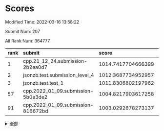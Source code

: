 # Scores

Modified Time: 2022-03-16 13:58:22

Submit Num: 207

All Rank Num: 364777

| rank |               submit               |       score        |       sigma        | pk_num |
| :--- | :--------------------------------- | :----------------- | :----------------- | :----- |
| 1    | cpp.21_12_24.submission-2b2ea0d7   | 1014.7417704666399 | 0.8171018662349918 | 7047   |
| 2    | jsonzb.test.submission_level_4     | 1012.3687734952957 | 0.7764899190437808 | 7050   |
| 3    | jsonzb.test.test_1                 | 1011.8306802197962 | 0.7992853204899336 | 7047   |
| 57   | cpp.2022_01_09.submission-5b0e3de2 | 1004.8217903617258 | 0.716734903876285  | 7048   |
| 91   | cpp.2022_01_09.submission-816672bd | 1003.0292678273137 | 0.711677437855639  | 7045   |


<details>
<summary>全部</summary>

| rank |                 submit                 |       score        |       sigma        | pk_num |
| :--- | :------------------------------------- | :----------------- | :----------------- | :----- |
| 1    | cpp.21_12_24.submission-2b2ea0d7       | 1014.7417704666399 | 0.8171018662349918 | 7047   |
| 2    | jsonzb.test.submission_level_4         | 1012.3687734952957 | 0.7764899190437808 | 7050   |
| 3    | jsonzb.test.test_1                     | 1011.8306802197962 | 0.7992853204899336 | 7047   |
| 4    | gobigger.level_3.submission_level_3_47 | 1011.49683687448   | 0.7955368754388112 | 7043   |
| 5    | gobigger.level_3.submission_level_3_12 | 1011.4395213394896 | 0.7755970131235403 | 7046   |
| 6    | gobigger.level_3.submission_level_3_10 | 1011.4060218866591 | 0.7906576252908402 | 7046   |
| 7    | gobigger.level_3.submission_level_3_20 | 1011.3943722585591 | 0.7534439231696453 | 7048   |
| 8    | gobigger.level_3.submission_level_3_9  | 1011.3715694637548 | 0.7677808076455197 | 7050   |
| 9    | gobigger.level_3.submission_level_3_6  | 1011.1482853351255 | 0.7775442141289348 | 7048   |
| 10   | gobigger.level_3.submission_level_3_3  | 1010.8810544667173 | 0.7801147672446367 | 7048   |
| 11   | gobigger.level_3.submission_level_3_38 | 1010.8544410857342 | 0.7582878800926978 | 7045   |
| 12   | gobigger.level_3.submission_level_3_7  | 1010.8376188163747 | 0.7657744353033338 | 7045   |
| 13   | gobigger.level_3.submission_level_3_11 | 1010.819637979959  | 0.7681090911802329 | 7051   |
| 14   | gobigger.level_3.submission_level_3_29 | 1010.71774706523   | 0.7589309896530272 | 7049   |
| 15   | gobigger.level_3.submission_level_3_35 | 1010.7051279259116 | 0.775182365698053  | 7048   |
| 16   | gobigger.level_3.submission_level_3_45 | 1010.7018025335932 | 0.7463462785289244 | 7054   |
| 17   | gobigger.level_3.submission_level_3_15 | 1010.6677253063907 | 0.7754501373148741 | 7051   |
| 18   | gobigger.level_3.submission_level_3_28 | 1010.6580789671308 | 0.7491130865841258 | 7052   |
| 19   | gobigger.level_3.submission_level_3_33 | 1010.6482027789648 | 0.765545582477056  | 7056   |
| 20   | gobigger.level_3.submission_level_3_39 | 1010.5301574713008 | 0.7650388759492409 | 7047   |
| 21   | gobigger.level_3.submission_level_3_4  | 1010.5106110792424 | 0.7543739596510337 | 7048   |
| 22   | gobigger.level_3.submission_level_3_24 | 1010.4203021471214 | 0.7643404907976153 | 7046   |
| 23   | gobigger.level_3.submission_level_3_27 | 1010.3857516937727 | 0.7614772623474969 | 7052   |
| 24   | gobigger.level_3.submission_level_3_5  | 1010.3217365489002 | 0.7620277848010313 | 7044   |
| 25   | gobigger.level_3.submission_level_3_48 | 1010.3078913072893 | 0.7723780452391226 | 7049   |
| 26   | gobigger.level_3.submission_level_3_44 | 1010.21567944039   | 0.7514906418822326 | 7051   |
| 27   | gobigger.level_3.submission_level_3_8  | 1010.1891574854393 | 0.7380356027615772 | 7051   |
| 28   | gobigger.level_3.submission_level_3_26 | 1010.1810581434012 | 0.7822469579760731 | 7049   |
| 29   | gobigger.level_3.submission_level_3_25 | 1010.1767419137055 | 0.7500211609950903 | 7048   |
| 30   | gobigger.level_3.submission_level_3_16 | 1010.1124111253441 | 0.7936524910683308 | 7055   |
| 31   | gobigger.level_3.submission_level_3_2  | 1010.0928430392441 | 0.7589040641952315 | 7052   |
| 32   | gobigger.level_3.submission_level_3_1  | 1010.0191640311759 | 0.7409389119477297 | 7047   |
| 33   | gobigger.level_3.submission_level_3_42 | 1009.9153285574733 | 0.7497371471773925 | 7049   |
| 34   | gobigger.level_3.submission_level_3_37 | 1009.8718167482104 | 0.7541647545271786 | 7048   |
| 35   | gobigger.level_3.submission_level_3_31 | 1009.8065828366024 | 0.7529935369534061 | 7052   |
| 36   | gobigger.level_3.submission_level_3_34 | 1009.7596775760344 | 0.7502933100442015 | 7054   |
| 37   | gobigger.level_3.submission_level_3_40 | 1009.75486267113   | 0.7482009498777719 | 7050   |
| 38   | gobigger.level_3.submission_level_3_19 | 1009.7392136832132 | 0.7709877777841777 | 7049   |
| 39   | gobigger.level_3.submission_level_3_18 | 1009.7008296840824 | 0.7618458398801007 | 7053   |
| 40   | gobigger.level_3.submission_level_3_22 | 1009.6960766273284 | 0.7575868934487677 | 7046   |
| 41   | gobigger.level_3.submission_level_3_30 | 1009.5211378571137 | 0.7554141294468507 | 7052   |
| 42   | gobigger.level_3.submission_level_3_23 | 1009.5106448758768 | 0.7628554165448574 | 7051   |
| 43   | gobigger.level_3.submission_level_3_14 | 1009.4645145301339 | 0.7461539076067234 | 7046   |
| 44   | gobigger.level_3.submission_level_3_17 | 1009.3961036581395 | 0.7626974037090459 | 7049   |
| 45   | gobigger.level_3.submission_level_3_36 | 1009.3913161047823 | 0.7379863037793124 | 7051   |
| 46   | gobigger.level_3.submission_level_3_13 | 1009.2150596819336 | 0.7470771402195592 | 7049   |
| 47   | gobigger.level_3.submission_level_3_41 | 1009.1443117395257 | 0.7641988924368192 | 7042   |
| 48   | gobigger.level_3.submission_level_3_0  | 1009.0270344176465 | 0.7371773613695349 | 7047   |
| 49   | gobigger.level_3.submission_level_3_21 | 1009.0110753561871 | 0.7408377640339026 | 7046   |
| 50   | gobigger.level_3.submission_level_3_32 | 1008.86549262853   | 0.7410350316040373 | 7047   |
| 51   | gobigger.level_3.submission_level_3_46 | 1008.8380044640182 | 0.7530048148984336 | 7049   |
| 52   | gobigger.level_3.submission_level_3_49 | 1008.477497193388  | 0.730860366592332  | 7053   |
| 53   | gobigger.level_3.submission_level_3_43 | 1008.1720195094333 | 0.7521964041191609 | 7044   |
| 54   | gobigger.level_1.submission_level_1_44 | 1005.0834440442609 | 0.7324468804196617 | 7048   |
| 55   | gobigger.level_1.submission_level_1_12 | 1005.0769504249223 | 0.7277422839854853 | 7053   |
| 56   | gobigger.level_1.submission_level_1_38 | 1004.8500645854083 | 0.7307826909304933 | 7046   |
| 57   | cpp.2022_01_09.submission-5b0e3de2     | 1004.8217903617258 | 0.716734903876285  | 7048   |
| 58   | gobigger.level_1.submission_level_1_29 | 1004.6514146207048 | 0.7140136731254908 | 7052   |
| 59   | gobigger.level_1.submission_level_1_18 | 1004.5955576537975 | 0.7198793388720551 | 7054   |
| 60   | gobigger.level_1.submission_level_1_1  | 1004.4926950751562 | 0.7090770346478441 | 7046   |
| 61   | gobigger.level_1.submission_level_1_8  | 1004.4503838714866 | 0.7299691740155908 | 7047   |
| 62   | gobigger.level_1.submission_level_1_41 | 1004.4084516895479 | 0.7126742603240178 | 7051   |
| 63   | gobigger.level_1.submission_level_1_47 | 1004.3586903479151 | 0.7286687543211573 | 7049   |
| 64   | gobigger.level_1.submission_level_1_19 | 1004.2371265013059 | 0.7308789547593534 | 7051   |
| 65   | gobigger.level_1.submission_level_1_34 | 1004.1923836553367 | 0.7154747859990308 | 7052   |
| 66   | gobigger.level_1.submission_level_1_43 | 1004.1892697299194 | 0.7185729890043316 | 7048   |
| 67   | gobigger.level_1.submission_level_1_6  | 1004.1297871685549 | 0.7247880951356863 | 7043   |
| 68   | gobigger.level_1.submission_level_1_46 | 1004.0910723072964 | 0.7193680099669184 | 7052   |
| 69   | gobigger.level_1.submission_level_1_14 | 1004.0703674752604 | 0.7295732025798563 | 7051   |
| 70   | gobigger.level_1.submission_level_1_21 | 1003.8688051404506 | 0.724742632380781  | 7047   |
| 71   | gobigger.level_1.submission_level_1_22 | 1003.8655508369991 | 0.7121484866751665 | 7049   |
| 72   | gobigger.level_1.submission_level_1_24 | 1003.8163138384347 | 0.7195075718913095 | 7048   |
| 73   | gobigger.level_1.submission_level_1_28 | 1003.810675029143  | 0.7197084184644135 | 7051   |
| 74   | gobigger.level_1.submission_level_1_37 | 1003.8065418033207 | 0.7174781603307921 | 7049   |
| 75   | gobigger.level_1.submission_level_1_10 | 1003.7863433757617 | 0.7136430937970437 | 7040   |
| 76   | gobigger.level_1.submission_level_1_13 | 1003.6824248246554 | 0.7121117026705287 | 7045   |
| 77   | gobigger.level_1.submission_level_1_23 | 1003.6676342802285 | 0.7272096775644379 | 7048   |
| 78   | gobigger.level_1.submission_level_1_42 | 1003.5832836782671 | 0.7096999233303835 | 7049   |
| 79   | gobigger.level_1.submission_level_1_16 | 1003.5490134924448 | 0.7067050177150125 | 7052   |
| 80   | gobigger.level_1.submission_level_1_49 | 1003.3310412803362 | 0.7156756529278169 | 7050   |
| 81   | gobigger.level_1.submission_level_1_26 | 1003.3209581746956 | 0.7208809899494276 | 7048   |
| 82   | gobigger.level_1.submission_level_1_48 | 1003.2947837909109 | 0.7117109632494315 | 7051   |
| 83   | gobigger.level_1.submission_level_1_31 | 1003.2889674991134 | 0.7225753240060625 | 7045   |
| 84   | gobigger.level_1.submission_level_1_3  | 1003.2873727625183 | 0.7313406477640491 | 7049   |
| 85   | gobigger.level_1.submission_level_1_15 | 1003.2641159587844 | 0.7234214713367936 | 7053   |
| 86   | gobigger.level_1.submission_level_1_40 | 1003.2213282082226 | 0.7266086105747169 | 7048   |
| 87   | gobigger.level_1.submission_level_1_45 | 1003.1837424605426 | 0.7150088236130142 | 7053   |
| 88   | gobigger.level_1.submission_level_1_5  | 1003.1501787480063 | 0.7148886937370202 | 7050   |
| 89   | gobigger.level_1.submission_level_1_7  | 1003.102911449159  | 0.7141681271664003 | 7048   |
| 90   | gobigger.level_1.submission_level_1_11 | 1003.0417983802241 | 0.7217713733448922 | 7047   |
| 91   | cpp.2022_01_09.submission-816672bd     | 1003.0292678273137 | 0.711677437855639  | 7045   |
| 92   | gobigger.level_1.submission_level_1_4  | 1002.9834292474391 | 0.7137460939270888 | 7046   |
| 93   | gobigger.level_1.submission_level_1_35 | 1002.9476593716156 | 0.7103550166760313 | 7050   |
| 94   | gobigger.level_1.submission_level_1_9  | 1002.8455157231775 | 0.7070294258340779 | 7050   |
| 95   | gobigger.level_1.submission_level_1_25 | 1002.7651367915515 | 0.7168363217080852 | 7044   |
| 96   | gobigger.level_1.submission_level_1_30 | 1002.7081735100041 | 0.7165205990635227 | 7051   |
| 97   | gobigger.level_1.submission_level_1_36 | 1002.6515914231524 | 0.7228176705370577 | 7049   |
| 98   | gobigger.level_1.submission_level_1_2  | 1002.6221905101277 | 0.7265846516902511 | 7047   |
| 99   | gobigger.level_1.submission_level_1_32 | 1002.5378146825055 | 0.717601716250285  | 7054   |
| 100  | gobigger.level_1.submission_level_1_33 | 1002.5084210793208 | 0.7137178662938756 | 7050   |
| 101  | gobigger.level_1.submission_level_1_39 | 1002.4923649853412 | 0.7182681367944047 | 7046   |
| 102  | gobigger.level_1.submission_level_1_20 | 1002.4895087819393 | 0.7249065986898263 | 7048   |
| 103  | gobigger.level_1.submission_level_1_0  | 1002.3845429687368 | 0.7142205735363646 | 7053   |
| 104  | gobigger.level_1.submission_level_1_17 | 1002.0297297911944 | 0.7101595176071459 | 7051   |
| 105  | gobigger.level_1.submission_level_1_27 | 1001.9563669329042 | 0.7133898327634141 | 7046   |
| 106  | gobigger.random.submission_random_41   | 997.4068776042707  | 0.7148099194518672 | 7048   |
| 107  | gobigger.random.submission_random_47   | 997.318411053218   | 0.7117146642130029 | 7052   |
| 108  | gobigger.random.submission_random_8    | 997.2369288333866  | 0.7138452550416442 | 7049   |
| 109  | gobigger.random.submission_random_43   | 997.069513491265   | 0.7132364843223783 | 7049   |
| 110  | gobigger.random.submission_random_34   | 996.9723435044682  | 0.7213582639616585 | 7047   |
| 111  | gobigger.random.submission_random_48   | 996.9340014646918  | 0.6970143409179654 | 7045   |
| 112  | gobigger.random.submission_random_37   | 996.8848865593837  | 0.7146546858556422 | 7050   |
| 113  | gobigger.random.submission_random_22   | 996.8645147010099  | 0.696499119995528  | 7051   |
| 114  | gobigger.random.submission_random_20   | 996.717063695176   | 0.7130234229162254 | 7049   |
| 115  | gobigger.random.submission_random_35   | 996.6615148205743  | 0.7070028776962831 | 7047   |
| 116  | gobigger.random.submission_random_2    | 996.4010420484151  | 0.7288648575734035 | 7054   |
| 117  | gobigger.random.submission_random_49   | 996.3792389803765  | 0.7122183356375094 | 7050   |
| 118  | gobigger.random.submission_random_30   | 996.327960323639   | 0.7127416293701613 | 7047   |
| 119  | gobigger.random.submission_random_45   | 996.2730825674515  | 0.7116750134398792 | 7043   |
| 120  | gobigger.random.submission_random_10   | 996.2595913502146  | 0.7246726688452264 | 7053   |
| 121  | gobigger.random.submission_random_28   | 996.2181923652198  | 0.7106728090290854 | 7048   |
| 122  | gobigger.random.submission_random_19   | 996.2135288636782  | 0.7034809367599152 | 7054   |
| 123  | gobigger.random.submission_random_0    | 996.1497795841843  | 0.7175449188103958 | 7052   |
| 124  | gobigger.random.submission_random_44   | 995.9941276868574  | 0.7069426085001047 | 7052   |
| 125  | gobigger.random.submission_random_33   | 995.9938495233862  | 0.7116692369400002 | 7044   |
| 126  | gobigger.random.submission_random_17   | 995.8939957244196  | 0.7088139848486615 | 7041   |
| 127  | gobigger.random.submission_random_38   | 995.8568355168194  | 0.718630475851087  | 7045   |
| 128  | gobigger.random.submission_random_36   | 995.8529608973976  | 0.7203398754794932 | 7049   |
| 129  | gobigger.random.submission_random_18   | 995.8127817983024  | 0.7032956228025191 | 7050   |
| 130  | gobigger.random.submission_random_4    | 995.7930395979121  | 0.7208147371445538 | 7048   |
| 131  | gobigger.random.submission_random_42   | 995.7926256197214  | 0.716323315927341  | 7045   |
| 132  | gobigger.random.submission_random_31   | 995.7617795948629  | 0.7151377554813307 | 7054   |
| 133  | gobigger.random.submission_random_39   | 995.7616162823122  | 0.7108157970889293 | 7051   |
| 134  | gobigger.random.submission_random_21   | 995.7419476606964  | 0.7089038406096975 | 7049   |
| 135  | gobigger.random.submission_random_14   | 995.7307453425364  | 0.7094566005797478 | 7049   |
| 136  | gobigger.random.submission_random_27   | 995.6977691865658  | 0.713294508819567  | 7052   |
| 137  | gobigger.random.submission_random_25   | 995.6017785896513  | 0.71258928071884   | 7055   |
| 138  | gobigger.random.submission_random_5    | 995.5842279174589  | 0.7208963870390462 | 7046   |
| 139  | gobigger.random.submission_random_29   | 995.5201772291324  | 0.7177806928390694 | 7047   |
| 140  | gobigger.random.submission_random_23   | 995.4917384153523  | 0.7058036539441447 | 7045   |
| 141  | gobigger.random.submission_random_46   | 995.4673002630234  | 0.7083710328367185 | 7049   |
| 142  | gobigger.random.submission_random_24   | 995.4473431397287  | 0.7187437873536185 | 7047   |
| 143  | gobigger.random.submission_random_1    | 995.3861444708929  | 0.7043999749554812 | 7052   |
| 144  | gobigger.random.submission_random_3    | 995.2832825929129  | 0.7082286237902755 | 7049   |
| 145  | gobigger.random.submission_random_26   | 995.2682201110212  | 0.7157765162520167 | 7052   |
| 146  | gobigger.random.submission_random_6    | 995.2467463863615  | 0.7132890699965823 | 7051   |
| 147  | gobigger.random.submission_random_9    | 995.2226258029     | 0.7131909420251854 | 7052   |
| 148  | gobigger.random.submission_random_15   | 995.115158431372   | 0.7163079865121346 | 7051   |
| 149  | gobigger.random.submission_random_13   | 995.0309253741178  | 0.7027798947190509 | 7048   |
| 150  | gobigger.random.submission_random_32   | 994.9912296199385  | 0.7092180321793213 | 7044   |
| 151  | gobigger.random.submission_random_16   | 994.9205883175847  | 0.7102921430015973 | 7052   |
| 152  | gobigger.random.submission_random_11   | 994.8943164406448  | 0.7110894395125671 | 7046   |
| 153  | gobigger.random.submission_random_40   | 994.7411843566338  | 0.7096217780059981 | 7053   |
| 154  | gobigger.random.submission_random_7    | 994.5859449903429  | 0.7330294213471436 | 7045   |
| 155  | gobigger.random.submission_random_12   | 994.5591071189914  | 0.7367426544527755 | 7048   |
| 156  | gobigger.level_2.submission_level_2_29 | 993.7726042246996  | 0.7317543619662358 | 7048   |
| 157  | gobigger.level_2.submission_level_2_30 | 993.607127353082   | 0.7323462309276656 | 7049   |
| 158  | gobigger.level_2.submission_level_2_24 | 993.5355771165017  | 0.7389695657425215 | 7050   |
| 159  | gobigger.level_2.submission_level_2_9  | 993.5001165986516  | 0.7474605575387817 | 7054   |
| 160  | gobigger.level_2.submission_level_2_40 | 993.2754261986775  | 0.7346026133433028 | 7049   |
| 161  | gobigger.level_2.submission_level_2_16 | 993.1000104609121  | 0.7393530934384489 | 7049   |
| 162  | gobigger.level_2.submission_level_2_14 | 992.9630927846702  | 0.7350491009480637 | 7050   |
| 163  | gobigger.level_2.submission_level_2_13 | 992.7616779652225  | 0.7396611059422644 | 7046   |
| 164  | gobigger.level_2.submission_level_2_4  | 992.7110555828191  | 0.7441974597700509 | 7050   |
| 165  | gobigger.level_2.submission_level_2_11 | 992.6583622308569  | 0.7482314126758204 | 7045   |
| 166  | gobigger.level_2.submission_level_2_39 | 992.6398900654991  | 0.7456875177498666 | 7046   |
| 167  | gobigger.level_2.submission_level_2_10 | 992.6210093221238  | 0.7459326555531418 | 7050   |
| 168  | gobigger.level_2.submission_level_2_48 | 992.6122422320371  | 0.7583119495994393 | 7049   |
| 169  | gobigger.level_2.submission_level_2_33 | 992.53973742162    | 0.7487723670668712 | 7047   |
| 170  | gobigger.level_2.submission_level_2_37 | 992.5345221126689  | 0.7432495636021105 | 7053   |
| 171  | gobigger.level_2.submission_level_2_46 | 992.4854950097047  | 0.730637107940362  | 7045   |
| 172  | gobigger.level_2.submission_level_2_23 | 992.4603367953564  | 0.7549040984950309 | 7050   |
| 173  | gobigger.level_2.submission_level_2_20 | 992.4067986778805  | 0.7422623170453566 | 7048   |
| 174  | gobigger.level_2.submission_level_2_35 | 992.3840893199811  | 0.7399104803832556 | 7046   |
| 175  | gobigger.level_2.submission_level_2_2  | 992.3578586310899  | 0.7466524520833979 | 7052   |
| 176  | gobigger.level_2.submission_level_2_42 | 992.0656326279283  | 0.7216432082867176 | 7051   |
| 177  | gobigger.level_2.submission_level_2_27 | 992.0477548000309  | 0.7581249265252941 | 7047   |
| 178  | gobigger.level_2.submission_level_2_41 | 992.0339084733914  | 0.7422279171320214 | 7049   |
| 179  | gobigger.level_2.submission_level_2_49 | 992.0184152190197  | 0.7425796091517174 | 7048   |
| 180  | gobigger.level_2.submission_level_2_45 | 991.9361070437485  | 0.7356921553629023 | 7051   |
| 181  | gobigger.level_2.submission_level_2_36 | 991.9309460284388  | 0.7528812622751918 | 7049   |
| 182  | gobigger.level_2.submission_level_2_3  | 991.9308155213276  | 0.7834170629720687 | 7051   |
| 183  | gobigger.level_2.submission_level_2_6  | 991.9120145881021  | 0.7399698344353725 | 7048   |
| 184  | gobigger.level_2.submission_level_2_17 | 991.8867778092465  | 0.7385996840969226 | 7045   |
| 185  | gobigger.level_2.submission_level_2_8  | 991.8387711607359  | 0.7587889361977803 | 7047   |
| 186  | gobigger.level_2.submission_level_2_19 | 991.6952473215008  | 0.7503279372959668 | 7055   |
| 187  | gobigger.level_2.submission_level_2_38 | 991.4845815117473  | 0.7752479139407823 | 7051   |
| 188  | gobigger.level_2.submission_level_2_44 | 991.4559395951495  | 0.7567273199838941 | 7050   |
| 189  | gobigger.level_2.submission_level_2_25 | 991.4255767121272  | 0.7362132471657391 | 7042   |
| 190  | gobigger.level_2.submission_level_2_5  | 991.3820588166101  | 0.7515173101623853 | 7049   |
| 191  | gobigger.level_2.submission_level_2_12 | 991.2689160110457  | 0.7641047898899088 | 7048   |
| 192  | gobigger.level_2.submission_level_2_7  | 991.2686355744986  | 0.7556234141163292 | 7046   |
| 193  | gobigger.level_2.submission_level_2_31 | 991.2179790661668  | 0.7615898032365557 | 7046   |
| 194  | gobigger.level_2.submission_level_2_0  | 991.1901517013548  | 0.74806410693032   | 7049   |
| 195  | gobigger.level_2.submission_level_2_22 | 991.1802898099907  | 0.7500663420018243 | 7046   |
| 196  | gobigger.level_2.submission_level_2_18 | 991.1379543455378  | 0.7278232344102765 | 7048   |
| 197  | gobigger.level_2.submission_level_2_15 | 990.937671055624   | 0.7522989116583018 | 7057   |
| 198  | gobigger.level_2.submission_level_2_47 | 990.9331668795693  | 0.7628728860102515 | 7045   |
| 199  | gobigger.level_2.submission_level_2_28 | 990.7355902544464  | 0.7516958631615984 | 7046   |
| 200  | gobigger.level_2.submission_level_2_26 | 990.6353853563969  | 0.7575302508070708 | 7049   |
| 201  | gobigger.level_2.submission_level_2_1  | 990.3631458055414  | 0.7612967614385766 | 7054   |
| 202  | gobigger.level_2.submission_level_2_21 | 990.2217424474223  | 0.7560141186581313 | 7047   |
| 203  | gobigger.level_2.submission_level_2_34 | 990.0496111703903  | 0.7719144460818661 | 7045   |
| 204  | gobigger.level_2.submission_level_2_43 | 989.9513285962906  | 0.7643617615102856 | 7052   |
| 205  | gobigger.level_2.submission_level_2_32 | 989.8383656715212  | 0.7841490078667368 | 7044   |
| 206  | gobigger.none.submission_none_0        | 978.6376605374161  | 1.185703705977009  | 7052   |
| 207  | gobigger.none.submission_none_1        | 973.9096208742333  | 1.7194205737407495 | 7048   |

</details>